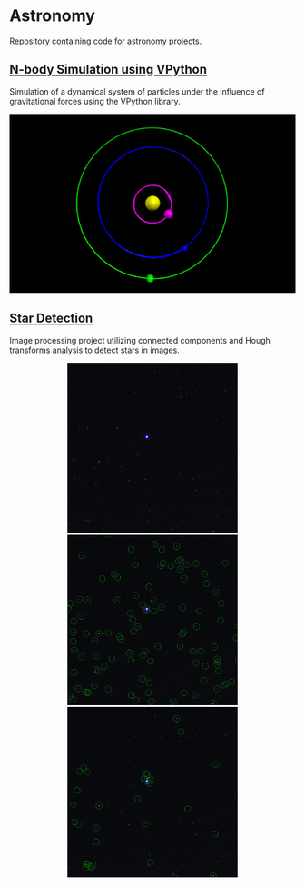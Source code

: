 # Astronomy

Repository containing code for astronomy projects.

## [N-body Simulation using VPython](https://github.com/paulooctavio/astronomy/tree/main/N-body_Simulation)

Simulation of a dynamical system of particles under the influence of gravitational forces using the VPython library.

<p align = "center">
<img src="https://github.com/paulooctavio/astronomy/blob/main/images/orbits.png?raw=true" width="600"/> 
</p>
<p align = "center">


## [Star Detection](https://github.com/paulooctavio/astronomy/tree/main/Star_Detection)

Image processing project utilizing connected components and Hough transforms analysis to detect stars in images.

<p align = "center">
<img src="https://github.com/paulooctavio/astronomy/blob/main/images/original_image_cropped.png?raw=true" width="300"/>
<img src="https://github.com/paulooctavio/astronomy/blob/main/images/connected_component_star_detection.png?raw=true" width="300"/>
<img src="https://github.com/paulooctavio/astronomy/blob/main/images/hough_transform_star_detection.png?raw=true" width="300"/>
</p>
<p align = "center">


